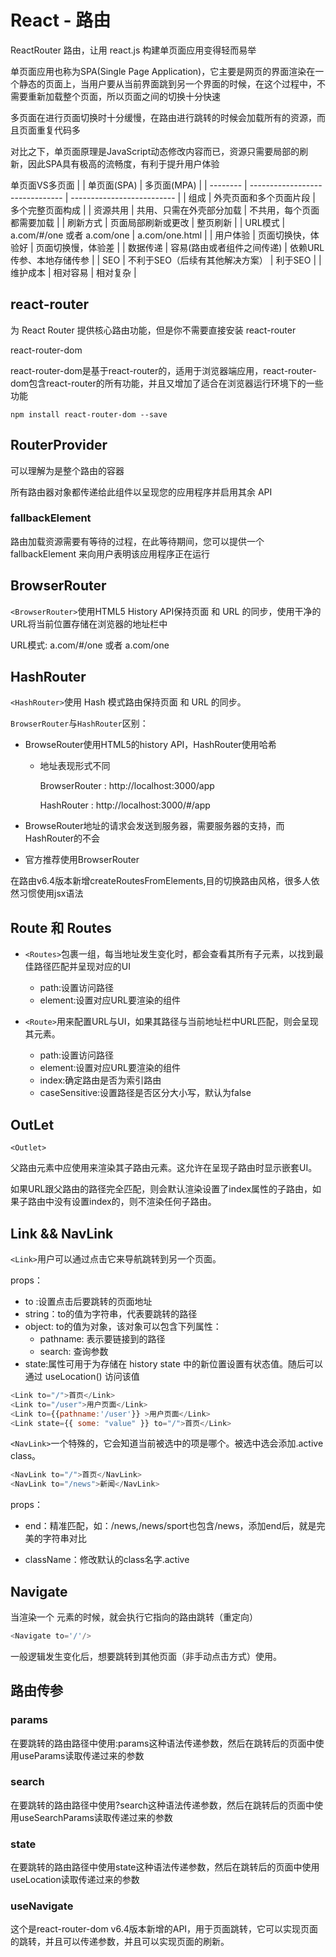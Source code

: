 # React - 路由

ReactRouter 路由，让用 react.js 构建单页面应用变得轻而易举

单页面应用也称为SPA(Single Page Application)，它主要是网页的界面渲染在一个静态的页面上，当用户要从当前界面跳到另一个界面的时候，在这个过程中，不需要重新加载整个页面，所以页面之间的切换十分快速

多页面在进行页面切换时十分缓慢，在路由进行跳转的时候会加载所有的资源，而且页面重复代码多

对比之下，单页面原理是JavaScript动态修改内容而已，资源只需要局部的刷新，因此SPA具有极高的流畅度，有利于提升用户体验

单页面VS多页面
|          | 单页面(SPA)                     | 多页面(MPA)                |
| -------- | ------------------------------- | -------------------------- |
| 组成     | 外壳页面和多个页面片段          | 多个完整页面构成           |
| 资源共用 | 共用、只需在外壳部分加载        | 不共用，每个页面都需要加载 |
| 刷新方式 | 页面局部刷新或更改              | 整页刷新                   |
| URL模式  | a.com/#/one 或者 a.com/one      | a.com/one.html             |
| 用户体验 | 页面切换快，体验好              | 页面切换慢，体验差         |
| 数据传递 | 容易(路由或者组件之间传递)      | 依赖URL传参、本地存储传参  |
| SEO      | 不利于SEO（后续有其他解决方案） | 利于SEO                    |
| 维护成本 | 相对容易                        | 相对复杂                   |

## react-router

为 React Router 提供核心路由功能，但是你不需要直接安装 react-router

react-router-dom

react-router-dom是基于react-router的，适用于浏览器端应用，react-router-dom包含react-router的所有功能，并且又增加了适合在浏览器运行环境下的一些功能

```shell
npm install react-router-dom --save
```

## RouterProvider 

可以理解为是整个路由的容器

所有路由器对象都传递给此组件以呈现您的应用程序并启用其余 API

### fallbackElement
路由加载资源需要有等待的过程，在此等待期间，您可以提供一个 fallbackElement 来向用户表明该应用程序正在运行

## BrowserRouter

`<BrowserRouter>`使用HTML5 History API保持页面 和 URL 的同步，使用干净的URL将当前位置存储在浏览器的地址栏中

URL模式: a.com/#/one 或者 a.com/one

## HashRouter
`<HashRouter>`使用 Hash 模式路由保持页面 和 URL 的同步。

`BrowserRouter`与`HashRouter`区别：

- BrowseRouter使用HTML5的history API，HashRouter使用哈希

  - 地址表现形式不同

    BrowserRouter : http://localhost:3000/app

    HashRouter : http://localhost:3000/#/app

- BrowseRouter地址的请求会发送到服务器，需要服务器的支持，而HashRouter的不会

- 官方推荐使用BrowserRouter

在路由v6.4版本新增createRoutesFromElements,目的切换路由风格，很多人依然习惯使用jsx语法

## Route 和 Routes 
- `<Routes>`包裹一组<Route>，每当地址发生变化时，<Routes>都会查看其所有子<Route>元素，以找到最佳路径匹配并呈现对应的UI
  - path:设置访问路径
  - element:设置对应URL要渲染的组件

- `<Route>`用来配置URL与UI，如果其路径与当前地址栏中URL匹配，则会呈现其元素。
  - path:设置访问路径
  - element:设置对应URL要渲染的组件
  - index:确定路由是否为索引路由
  - caseSensitive:设置路径是否区分大小写，默认为false
  
## OutLet
`<Outlet>`

父路由元素中应使用<Outlet>来渲染其子路由元素。这允许在呈现子路由时显示嵌套UI。

如果URL跟父路由的路径完全匹配，则会默认渲染设置了index属性的子路由，如果子路由中没有设置index的，则不渲染任何子路由。

## Link && NavLink
`<Link>`用户可以通过点击它来导航跳转到另一个页面。

props：

- to :设置点击后要跳转的页面地址
- string：to的值为字符串，代表要跳转的路径
- object: to的值为对象，该对象可以包含下列属性：
  - pathname: <string> 表示要链接到的路径
  - search: <string> 查询参数
- state:属性可用于为存储在 history state 中的新位置设置有状态值。随后可以通过 useLocation() 访问该值
```js
<Link to="/">首页</Link>
<Link to="/user">用户页面</Link>
<Link to={{pathname:'/user'}} >用户页面</Link>
<Link state={{ some: "value" }} to="/">首页</Link>

```
  
`<NavLink>`一个特殊的<Link>，它会知道当前被选中的项是哪个。被选中选会添加.active class。
```js
<NavLink to="/">首页</NavLink>
<NavLink to="/news">新闻</NavLink>
```
props：
- end：精准匹配，如：/news,/news/sport也包含/news，添加end后，就是完美的字符串对比

- className：修改默认的class名字.active

## Navigate
当渲染一个 <Navigate> 元素的时候，就会执行它指向的路由跳转（重定向）
```js
<Navigate to='/'/> 

```

一般逻辑发生变化后，想要跳转到其他页面（非手动点击方式）使用。


## 路由传参 

### params

在要跳转的路由路径中使用:params这种语法传递参数，然后在跳转后的页面中使用useParams读取传递过来的参数

### search
在要跳转的路由路径中使用?search这种语法传递参数，然后在跳转后的页面中使用useSearchParams读取传递过来的参数

### state
在要跳转的路由路径中使用state这种语法传递参数，然后在跳转后的页面中使用useLocation读取传递过来的参数

### useNavigate
这个是react-router-dom v6.4版本新增的API，用于页面跳转，它可以实现页面的跳转，并且可以传递参数，并且可以实现页面的刷新。